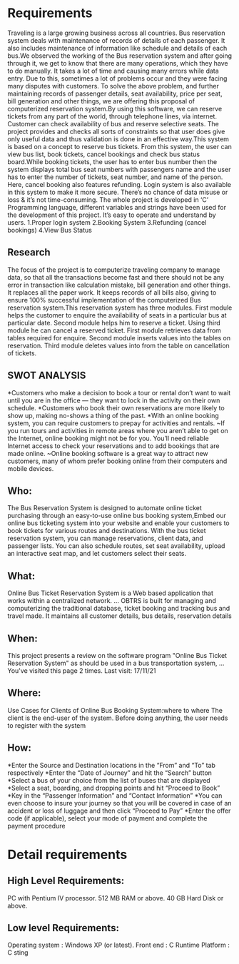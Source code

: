 # Requirements
 Traveling is a large growing business across all countries. Bus reservation system deals with maintenance of records of details of each passenger. It also includes maintenance of information like schedule and details of each bus.We observed the working of the Bus reservation system and after going through it, we get to know that there are many operations, which they have to do manually. It takes a lot of time and causing many errors while data entry. Due to this, sometimes a lot of problems occur and they were facing many disputes with customers. To solve the above problem, and further maintaining records of passenger details, seat availability, price per seat, bill generation and other things, we are offering this proposal of computerized reservation system.By using this software, we can reserve tickets from any part of the world, through telephone lines, via internet. Customer can check availability of bus and reserve selective seats. The project provides and checks all sorts of constraints so that user does give only useful data and thus validation is done in an effective way.This system is based on a concept to reserve bus tickets. From this system, the user can view bus list, book tickets, cancel bookings and check bus status board.While booking tickets, the user has to enter bus number then the system displays total bus seat numbers with passengers name and the user has to enter the number of tickets, seat number, and name of the person. Here, cancel booking also features refunding. Login system is also available in this system to make it more secure. There’s no chance of data misuse or loss & it’s not time-consuming. The whole project is developed in ‘C’ Programming language, different variables and strings have been used for the development of this project. It’s easy to operate and understand by users.
1.Proper login system
2.Booking System
3.Refunding (cancel bookings)
4.View Bus Status
## Research
The focus of the project is to computerize traveling company to manage data, so that all the transactions become fast and there should not be any error in transaction like calculation mistake, bill generation and other things. It replaces all the paper work. It keeps records of all bills also, giving to ensure 100% successful implementation of the computerized Bus reservation system.This reservation system has three modules. First module helps the customer to enquire the availability of seats in a particular bus at particular date. Second module helps him to reserve a ticket. Using third module he can cancel a reserved ticket.
First module retrieves data from tables required for enquire.
Second module inserts values into the tables on reservation.
Third module deletes values into from the table on cancellation of tickets.
## SWOT ANALYSIS
*Customers who make a decision to book a tour or rental don’t want to wait until you are in the office — they want to lock in the activity on their own schedule. 
*Customers who book their own reservations are more likely to show up, making no-shows a thing of the past. 
*With an online booking system, you can require customers to prepay for activities and rentals.
~If you run tours and activities in remote areas where you aren’t able to get on the Internet, online booking might not be for you. You’ll need reliable Internet access to check your reservations and to add bookings that are made online.
~Online booking software is a great way to attract new customers, many of whom prefer booking online from their computers and mobile devices.
## Who:
The Bus Reservation System is designed to automate online ticket purchasing through an easy-to-use online bus booking system,Embed our online bus ticketing system into your website and enable your customers to book tickets for various routes and destinations. With the bus ticket reservation system, you can manage reservations, client data, and passenger lists. You can also schedule routes, set seat availability, upload an interactive seat map, and let customers select their seats.
## What:
Online Bus Ticket Reservation System is a Web based application that works within a centralized network. ... OBTRS is built for managing and computerizing the traditional database, ticket booking and tracking bus and travel made. It maintains all customer details, bus details, reservation details
## When:
This project presents a review on the software program "Online Bus Ticket Reservation System" as should be used in a bus transportation system, ...
You've visited this page 2 times. Last visit: 17/11/21
## Where:
 Use Cases for Clients of Online Bus Booking System:where to where The client is the end-user of the system. Before doing anything, the user needs to register with the system
## How:
*Enter the Source and Destination locations in the “From” and “To” tab respectively
*Enter the “Date of Journey” and hit the “Search” button
*Select a bus of your choice from the list of buses that are displayed
*Select a seat, boarding, and dropping points and hit “Proceed to Book”
*Key in the “Passenger Information” and “Contact Information”
*You can even choose to insure your journey so that you will be covered in case of an accident or loss of luggage and then click “Proceed to Pay”
*Enter the offer code (if applicable), select your mode of payment and complete the payment procedure

# Detail requirements
## High Level Requirements:

PC with Pentium IV processor.
512 MB RAM or above.
40 GB Hard Disk or above.

##  Low level Requirements:
Operating system : Windows XP (or latest).
Front end : C Runtime
Platform : C sting

